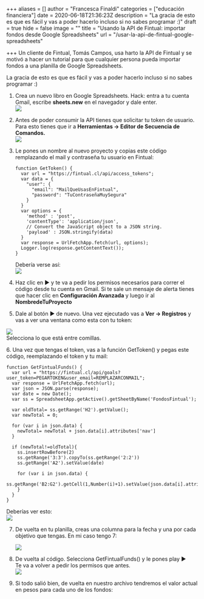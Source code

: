 +++
aliases = []
author = "Francesca Finaldi"
categories = ["educación financiera"]
date = 2020-06-18T21:36:23Z
description = "La gracia de esto es que es fácil y vas a poder hacerlo incluso si no sabes programar :)"
draft = true
hide = false
image = ""
title = "Usando la API de Fintual: importar fondos desde Google Spreadsheets"
url = "/usar-la-api-de-fintual-google-spreadsheets"

+++
Un cliente de Fintual, Tomás Campos, usa harto la API de Fintual y se motivó a hacer un tutorial para que cualquier persona pueda importar fondos a una planilla de Google Spreadsheets.

La gracia de esto es que es fácil y vas a poder hacerlo incluso si no sabes programar :)

1. Crea un nuevo libro en Google Spreadsheets. Hack: entra a tu cuenta Gmail, escribe **sheets.new** en el navegador y dale enter.  
   ![](/uploads/2020-06-20/tutorials1.png)
2. Antes de poder consumir la API tienes que solicitar tu token de usuario. Para esto tienes que ir a **Herramientas → Editor de Secuencia de Comandos.  
   ![](/uploads/2020-06-20/tutorials2.png)**
3. Le pones un nombre al nuevo proyecto y copias este código remplazando el mail y contraseña tu usuario en Fintual:

       function GetToken() {  
         var url = "https://fintual.cl/api/access_tokens";
         var data = {
           "user": {
             "email": "MailQueUsasEnFintual",
             "password": "TuContraseñaMuySegura"
           }
         }
         var options = {
           'method' : 'post',
           'contentType': 'application/json',
           // Convert the JavaScript object to a JSON string.
           'payload' : JSON.stringify(data)
         }
         var response = UrlFetchApp.fetch(url, options);
         Logger.log(response.getContentText());
       }

   Debería verse así:  
   ![](/uploads/2020-06-20/tutorials3.png)
4. Haz clic en ► y te va a pedir los permisos necesarios para correr el código desde tu cuenta en Gmail. Si te sale un mensaje de alerta tienes que hacer clic en **Configuración Avanzada** y luego ir al **NombredeTuProyecto**
5. Dale al botón ► de nuevo. Una vez ejecutado vas a **Ver → Registros** y vas a ver una ventana como esta con tu token:

![](/uploads/2020-06-20/tutorials4.png)  
Selecciona lo que está entre comillas.  
  
6\. Una vez que tengas el token, vas a la función GetToken() y pegas este código, reemplazando el token y tu mail:

    function GetFintualFunds() {  
      var url = "https://fintual.cl/api/goals?user_token=PEGARTOKEN&user_email=REMPLAZARCONMAIL";
      var response = UrlFetchApp.fetch(url);
      var json = JSON.parse(response);
      var date = new Date();
      var ss = SpreadsheetApp.getActive().getSheetByName('FondosFintual');
      
      var oldTotal= ss.getRange('H2').getValue();
      var newTotal = 0;
      
      for (var i in json.data) {
        newTotal= newTotal + json.data[i].attributes['nav']
      }
    
      if (newTotal!=oldTotal){
        ss.insertRowBefore(2)
        ss.getRange('3:3').copyTo(ss.getRange('2:2'))
        ss.getRange('A2').setValue(date)
        
        for (var i in json.data) {
          ss.getRange('B2:G2').getCell(1,Number(i)+1).setValue(json.data[i].attributes['nav'])
        }
      }
    }

Deberías ver esto:  
![](/uploads/2020-06-20/tutorials5.png)

7. De vuelta en tu planilla, creas una columna para la fecha y una por cada objetivo que tengas. En mi caso tengo 7:

   ![](/uploads/2020-06-20/tutorials6.png)
8. De vuelta al código. Selecciona GetFintualFunds() y le pones play ►  
   Te va a volver a pedir los permisos que antes.  
   ![](/uploads/2020-06-20/tutorials7.png)
9. Si todo salió bien, de vuelta en nuestro archivo tendremos el valor actual en pesos para cada uno de los fondos: